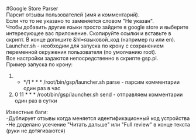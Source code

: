 #Google Store Parser  
Парсит отзывы пользователей (имя и комментарий).  
Если что то не указано то заменяется словом "Не указан".  
Чтобы добавить другие языки просто зайдите в google store и выберите интересующее вас приложение. Скопируйте ссылки и вставьте в скрипт. В конце допишите &hl=языковой_код (например ru или en).  
Launcher.sh - необходим для запуска по крону с сохранением переменной окружения пользователя (по умолчанию root).  
Все настройки задаются непосредственно в скрипте gsp.pl.  
Пример запуска по крону:  
1. * */1 * * * /root/bin/gsp/launcher.sh parse - парсим комментарии один раз в час  
2. 0 11 * * * /root/bin/gsp/launcher.sh send - отправляем комментарии один раз в сутки  

Известные баги:  
-Дублирует отзывы когда меняется идентификационный код устройства
-Не доделано усечение "Читать дальше" или "Full review" в конце текста (руки не дотягиваются)
